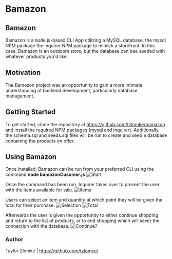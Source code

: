 # Bamazon

## Bamazon
Bamazon is a node.js-based CLI App utilizing a MySQL database, the mysql NPM package the inquirer NPM package to mimick a storefront. In this case, Bamazon is an outdoors store, but the database can bee seeded with whatever products you'd like.

## Motivation
The Bamazon project was an opportunity to gain a more intimate understanding of backend development, particularly database management.

## Getting Started
To get started, clone the repository at https://github.com/tzlomke/bamazon and install the required NPM packages (mysql and inquirer). Additionally, the schema.sql and seeds.sql files will be run to create and seed a database containing the products on offer. 

## Using Bamazon
Once installed, Bamazon can be run from your preferred CLI using the command **node bamazonCusomer.js**
![Start](images/start)

Once the command has been run, Inquirer takes over to present the user with the items available for sale. 
![Items](images/item_list)

Users can select an item and quantity at which point they will be given the total for their purchase.
![Selection](images/item_selection)
![Total](images/purchase_total)

Afterwards the user is given the opportunity to either continue shopping and return to the list of products, or to end shopping which will sever the connection with the database.
![Continue?](images/end)

### Author
Taylor Zlomke | https://github.com/tzlomke/
